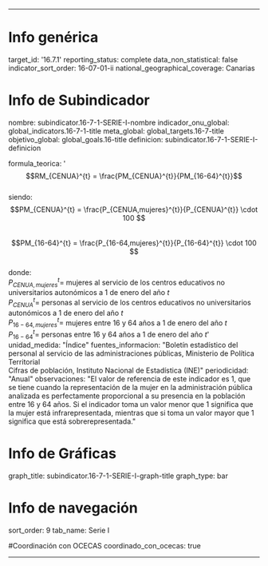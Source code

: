 ---

# Info genérica
target_id: '16.7.1'
reporting_status: complete
data_non_statistical: false
indicator_sort_order: 16-07-01-ii
national_geographical_coverage: Canarias

# Info de Subindicador
nombre: subindicator.16-7-1-SERIE-I-nombre
indicador_onu_global: global_indicators.16-7-1-title
meta_global: global_targets.16-7-title
objetivo_global: global_goals.16-title
definicion: subindicator.16-7-1-SERIE-I-definicion

formula_teorica: '$$RM_{CENUA}^{t} = \frac{PM_{CENUA}^{t}}{PM_{16-64}^{t}}$$ <br>
siendo: <br>
$$PM_{CENUA}^{t} = \frac{P_{CENUA,mujeres}^{t}}{P_{CENUA}^{t}} \cdot 100 $$<br>
$$PM_{16-64}^{t} = \frac{P_{16-64,mujeres}^{t}}{P_{16-64}^{t}} \cdot 100 $$<br>
donde: <br>
$P_{CENUA,mujeres}^{t} =$ mujeres al servicio de los centros educativos no universitarios autonómicos a 1 de enero del año $t$<br>
$P_{CENUA}^{t} =$ personas al servicio de los centros educativos no universitarios autonómicos a 1 de enero del año $t$<br>
$P_{16-64,mujeres}^{t} =$ mujeres entre 16 y 64 años a 1 de enero del año $t$<br>
$P_{16-64}^{t} =$ personas entre 16 y 64 años a 1 de enero del año $t$'
unidad_medida: "Índice"
fuentes_informacion: "Boletín estadístico del personal al servicio de las administraciones públicas, Ministerio de Política Territorial <br>
Cifras de población, Instituto Nacional de Estadística (INE)"
periodicidad: "Anual"
observaciones: "El valor de referencia de este indicador es 1, que se tiene cuando la representación de la mujer en la administración pública analizada es perfectamente proporcional a su presencia en la población entre 16 y 64 años. Si el indicador toma un valor menor que 1 significa que la mujer está infrarepresentada, mientras que si toma un valor mayor que 1 significa que está sobrerepresentada."

# Info de Gráficas
graph_title: subindicator.16-7-1-SERIE-I-graph-title
graph_type: bar

# Info de navegación
sort_order: 9
tab_name: Serie I

#Coordinación con OCECAS
coordinado_con_ocecas: true

---